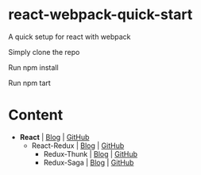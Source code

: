 # react-webpack-quick-start
A quick setup for react with webpack


Simply clone the repo

Run npm install

Run npm tart



# Content

- **React** | [Blog](https://www.codementor.io/@rajjeet/step-by-step-create-a-react-project-from-scratch-11s9skvnxv) | [GitHub](https://github.com/rajjeet/react-quick-start/tree/master) 
    - React-Redux | [Blog](https://www.codementor.io/@rajjeet/step-by-step-how-to-add-redux-to-a-react-app-11tcgslmvi) | [GitHub](https://github.com/rajjeet/react-quick-start/tree/react-redux)
        - Redux-Thunk | [Blog](https://www.codementor.io/@rajjeet/add-thunk-to-your-react-redux-project-for-async-actions-using-these-4-lines-of-code-11w6kntp46) | [GitHub](https://github.com/rajjeet/react-quick-start/tree/redux-thunk)
        - Redux-Saga | [Blog](https://www.codementor.io/@rajjeet/add-thunk-to-your-react-redux-project-for-async-actions-using-these-4-lines-of-code-11w6kntp46) | [GitHub](https://github.com/rajjeet/react-quick-start/tree/redux-saga)


